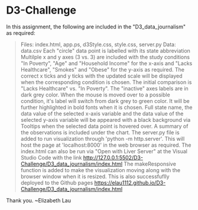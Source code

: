 # D3-Challenge
In this assignment, the following are included in the "D3_data_journalism" as required:
> Files: index.html, app.ps, d3Style.css, style.css, server.py
> Data: data.csv
> Each "circle" data point is labelled with its state abbreviation
> Multilple x and y axes (3 vs. 3) are included with the study conditions "In Poverty", "Age" and "Household Income" for the x-axis and "Lacks Healthcare", "Smokes" and "Obese" for the y-axis as required.
> The correct x ticks and y ticks with the updated scale will be displayed when the corresponding condition is chosen. 
> The initial comparison is "Lacks Healthcare" vs. "In Poverty".
> The "inactive" axes labels are in dark grey color. When the mouse is moved over to a possible condition, it's label will switch from dark grey to green color. It will be further highlighted in bold fonts when it is chosen. 
> Full state name, the data value of the selected x-axis variable and the data value of the selected y-axis variable will be appeared with a black background via Tooltips when the selected data point is hovered over. 
> A summary of the observations is included under the chart.
> The server.py file is added to run visualization through 'python -m http.server'. This will host the page at 'localhost:8000' in the web browser as required.
> The index.html can also be run via "Open with Liver Server" at the Visual Studio Code with the link http://127.0.0.1:5502/D3-Challenge/D3_data_journalism/index.html 
> The makeResponsive function is added to make the visualization moving along with the browser window when it is resized.
> This is also successfuflly deployed to the Github pages https://elau1112.github.io/D3-Challenge/D3_data_journalism/index.html


Thank you. ~Elizabeth Lau
